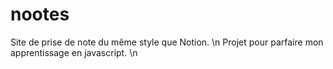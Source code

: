 # nootes

Site de prise de note du même style que Notion. \n
Projet pour parfaire mon apprentissage en javascript. \n

